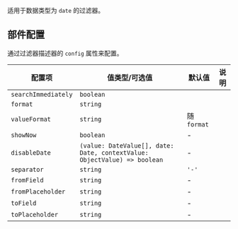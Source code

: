 适用于数据类型为 `date` 的过滤器。

## 部件配置

通过过滤器描述器的 `config` 属性来配置。

| 配置项 | 值类型/可选值 | 默认值 | 说明 |
| --- | --- | --- | --- |
| `searchImmediately` | `boolean` |  |  |
| `format` | `string` |  |  |
| `valueFormat` | `string` | 随 `format` |  |
| `showNow` | `boolean` | - |  |
| `disableDate` | `(value: DateValue[], date: Date, contextValue: ObjectValue) => boolean` | - |  |
| `separator` | `string` | `'-'` |  |
| `fromField` | `string` | - |  |
| `fromPlaceholder` | `string` | - |  |
| `toField` | `string` | - |  |
| `toPlaceholder` | `string` | - |  |
